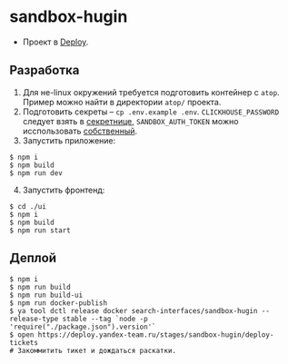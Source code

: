 # sandbox-hugin

- Проект в [Deploy](https://deploy.yandex-team.ru/projects/sandbox-hugin).

## Разработка

1) Для не-linux окружений требуется подготовить контейнер с `atop`. Пример можно найти в директории `atop/` проекта.
2) Подготовить секреты – `cp .env.example .env`. `CLICKHOUSE_PASSWORD` следует взять в [секретнице](https://yav.yandex-team.ru/secret/sec-01dn2bvx4303h4h8azp3evfzh7), `SANDBOX_AUTH_TOKEN` можно исспользовать [собственный](https://sandbox.yandex-team.ru/oauth).
3) Запустить приложение:

```
$ npm i
$ npm build
$ npm run dev
```

4) Запустить фронтенд:

```
$ cd ./ui
$ npm i
$ npm build
$ npm run start
```

## Деплой

```
$ npm i
$ npm run build
$ npm run build-ui
$ npm run docker-publish
$ ya tool dctl release docker search-interfaces/sandbox-hugin --release-type stable --tag `node -p 'require("./package.json").version'`
$ open https://deploy.yandex-team.ru/stages/sandbox-hugin/deploy-tickets
# Закоммитить тикет и дождаться раскатки.
```
